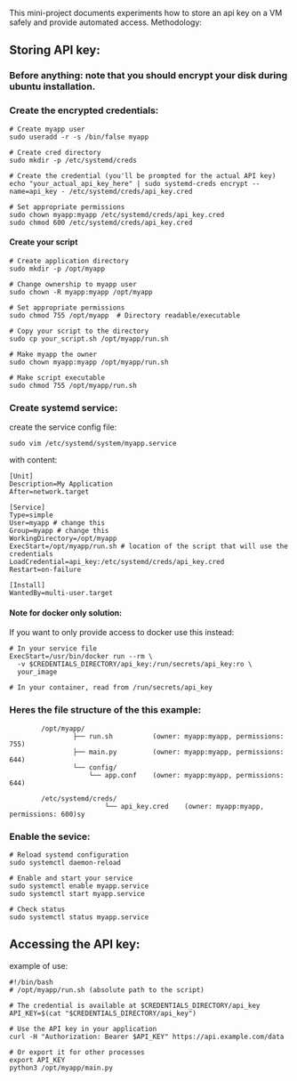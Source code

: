 This mini-project documents experiments how to store an api key on a VM safely and provide automated access.
Methodology:

##  Storing API key:

### Before anything: note that you should encrypt your disk during ubuntu installation.

### Create the encrypted credentials:

```
# Create myapp user
sudo useradd -r -s /bin/false myapp

# Create cred directory
sudo mkdir -p /etc/systemd/creds

# Create the credential (you'll be prompted for the actual API key)
echo "your_actual_api_key_here" | sudo systemd-creds encrypt --name=api_key - /etc/systemd/creds/api_key.cred

# Set appropriate permissions
sudo chown myapp:myapp /etc/systemd/creds/api_key.cred
sudo chmod 600 /etc/systemd/creds/api_key.cred
```

#### Create your script

```
# Create application directory
sudo mkdir -p /opt/myapp

# Change ownership to myapp user
sudo chown -R myapp:myapp /opt/myapp

# Set appropriate permissions
sudo chmod 755 /opt/myapp  # Directory readable/executable

# Copy your script to the directory
sudo cp your_script.sh /opt/myapp/run.sh

# Make myapp the owner
sudo chown myapp:myapp /opt/myapp/run.sh

# Make script executable
sudo chmod 755 /opt/myapp/run.sh
```

### Create systemd service:

create the service config file:

```
sudo vim /etc/systemd/system/myapp.service
```

with content:

```
[Unit]
Description=My Application
After=network.target

[Service]
Type=simple
User=myapp # change this
Group=myapp # change this
WorkingDirectory=/opt/myapp
ExecStart=/opt/myapp/run.sh # location of the script that will use the credentials
LoadCredential=api_key:/etc/systemd/creds/api_key.cred 
Restart=on-failure

[Install]
WantedBy=multi-user.target
```

#### Note for docker only solution: 

If you want to only provide access to docker use this instead:

```
# In your service file
ExecStart=/usr/bin/docker run --rm \
  -v $CREDENTIALS_DIRECTORY/api_key:/run/secrets/api_key:ro \
  your_image

# In your container, read from /run/secrets/api_key
```



### Heres the file structure of the this example:

            /opt/myapp/
                    ├── run.sh          (owner: myapp:myapp, permissions: 755)
                    ├── main.py         (owner: myapp:myapp, permissions: 644)
                    └── config/
                        └── app.conf    (owner: myapp:myapp, permissions: 644)

            /etc/systemd/creds/
                            └── api_key.cred    (owner: myapp:myapp, permissions: 600)sy

### Enable the sevice:

```
# Reload systemd configuration
sudo systemctl daemon-reload

# Enable and start your service
sudo systemctl enable myapp.service
sudo systemctl start myapp.service

# Check status
sudo systemctl status myapp.service
```

## Accessing the API key:

example of use:

```
#!/bin/bash
# /opt/myapp/run.sh (absolute path to the script)

# The credential is available at $CREDENTIALS_DIRECTORY/api_key
API_KEY=$(cat "$CREDENTIALS_DIRECTORY/api_key")

# Use the API key in your application
curl -H "Authorization: Bearer $API_KEY" https://api.example.com/data

# Or export it for other processes
export API_KEY
python3 /opt/myapp/main.py
```

